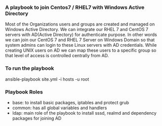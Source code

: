 ### A playbook to join Centos7 / RHEL7 with Windows Active Directory

Most of the Organizations users and groups are created and managed on Windows Active Directory.  We can integrate our RHEL 7 and CentOS 7 servers with AD(Active Directory) for authenticate purpose. In other words we can join our CentOS 7 and RHEL 7 Server on Windows Domain so that system admins can login to these Linux servers with AD credentials. While creating UNIX users on AD we can map these users to a specific group so that level of access is controlled centrally from AD.

### To run the playbook
ansible-playbook site.yml -i hosts -u root

### Playbook Roles
- base: to install basic packages, iptables and protect grub
- common: has all global variables and handlers
- ldap: main role of the playbook to install sssd, realmd and dependency packages for joining AD